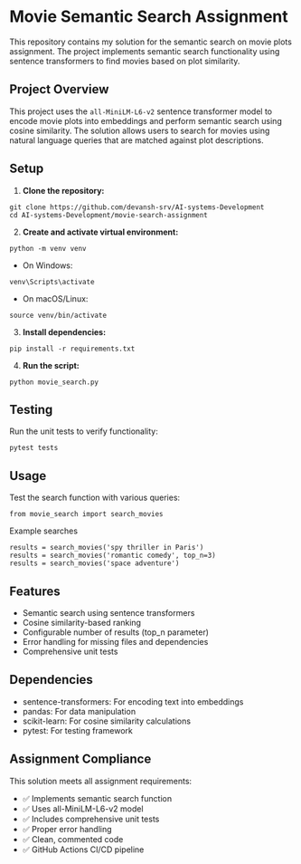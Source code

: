 # Movie Semantic Search Assignment

This repository contains my solution for the semantic search on movie plots assignment. The project implements semantic search functionality using sentence transformers to find movies based on plot similarity.

## Project Overview

This project uses the `all-MiniLM-L6-v2` sentence transformer model to encode movie plots into embeddings and perform semantic search using cosine similarity. The solution allows users to search for movies using natural language queries that are matched against plot descriptions.

## Setup

1. **Clone the repository:**

```
git clone https://github.com/devansh-srv/AI-systems-Development
cd AI-systems-Development/movie-search-assignment
```

2. **Create and activate virtual environment:**
```
python -m venv venv
```
- On Windows:
```
venv\Scripts\activate
```

- On macOS/Linux:
```
source venv/bin/activate
```

3. **Install dependencies:**
```
pip install -r requirements.txt
```
4. **Run the script:**
```
python movie_search.py
```

## Testing

Run the unit tests to verify functionality:
```
pytest tests
```

## Usage

Test the search function with various queries:

`from movie_search import search_movies`

Example searches
```
results = search_movies('spy thriller in Paris')
results = search_movies('romantic comedy', top_n=3)
results = search_movies('space adventure')
```


## Features

- Semantic search using sentence transformers
- Cosine similarity-based ranking
- Configurable number of results (top_n parameter)
- Error handling for missing files and dependencies
- Comprehensive unit tests

## Dependencies

- sentence-transformers: For encoding text into embeddings
- pandas: For data manipulation
- scikit-learn: For cosine similarity calculations
- pytest: For testing framework

## Assignment Compliance

This solution meets all assignment requirements:
- ✅ Implements semantic search function
- ✅ Uses all-MiniLM-L6-v2 model
- ✅ Includes comprehensive unit tests
- ✅ Proper error handling
- ✅ Clean, commented code
- ✅ GitHub Actions CI/CD pipeline




